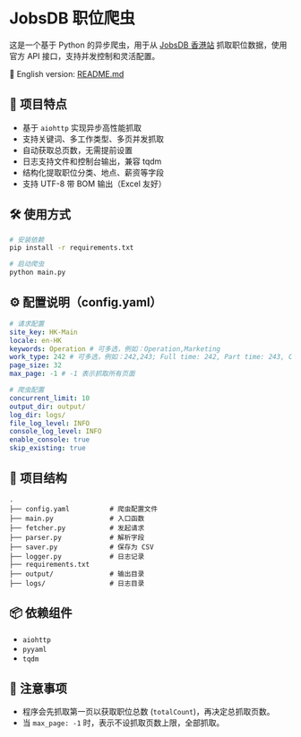 # JobsDB 职位爬虫

这是一个基于 Python 的异步爬虫，用于从 [JobsDB 香港站](https://hk.jobsdb.com) 抓取职位数据，使用官方 API 接口，支持并发控制和灵活配置。

📖 English version: [README.md](README.md)

## 🚀 项目特点

- 基于 `aiohttp` 实现异步高性能抓取
- 支持关键词、多工作类型、多页并发抓取
- 自动获取总页数，无需提前设置
- 日志支持文件和控制台输出，兼容 tqdm
- 结构化提取职位分类、地点、薪资等字段
- 支持 UTF-8 带 BOM 输出（Excel 友好）

## 🛠️ 使用方式

```bash
# 安装依赖
pip install -r requirements.txt

# 启动爬虫
python main.py
```

## ⚙️ 配置说明（config.yaml）

```yaml
# 请求配置
site_key: HK-Main
locale: en-HK
keywords: Operation # 可多选，例如：Operation,Marketing
work_type: 242 # 可多选，例如：242,243; Full time: 242, Part time: 243, Contract/Temp: 244, Casual/Vacation: 245
page_size: 32
max_page: -1 # -1 表示抓取所有页面

# 爬虫配置
concurrent_limit: 10
output_dir: output/
log_dir: logs/
file_log_level: INFO
console_log_level: INFO
enable_console: true
skip_existing: true
```

## 📁 项目结构

```
.
├── config.yaml          # 爬虫配置文件
├── main.py              # 入口函数
├── fetcher.py           # 发起请求
├── parser.py            # 解析字段
├── saver.py             # 保存为 CSV
├── logger.py            # 日志记录
├── requirements.txt
├── output/              # 输出目录
├── logs/                # 日志目录
```

## 📦 依赖组件

- `aiohttp`
- `pyyaml`
- `tqdm`

## 📌 注意事项

- 程序会先抓取第一页以获取职位总数 (`totalCount`)，再决定总抓取页数。
- 当 `max_page: -1` 时，表示不设抓取页数上限，全部抓取。
